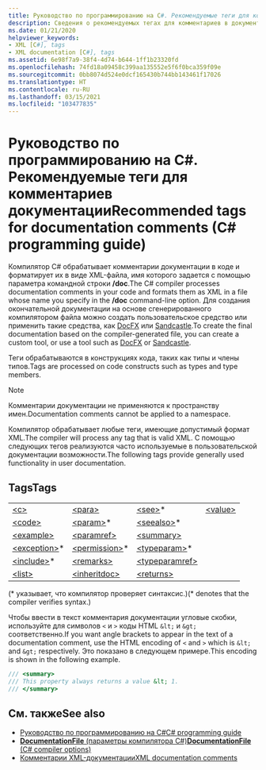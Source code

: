 ```yaml
---
title: Руководство по программированию на C#. Рекомендуемые теги для комментариев документации
description: Сведения о рекомендуемых тегах для комментариев в документации. Просмотрите список рекомендуемых тегов и дополнительные ресурсы.
ms.date: 01/21/2020
helpviewer_keywords:
- XML [C#], tags
- XML documentation [C#], tags
ms.assetid: 6e98f7a9-38f4-4d74-b644-1ff1b23320fd
ms.openlocfilehash: 74fd18a09458c399aa135552e5f6f0bca359f09e
ms.sourcegitcommit: 0bb8074d524e0dcf165430b744bb143461f17026
ms.translationtype: HT
ms.contentlocale: ru-RU
ms.lasthandoff: 03/15/2021
ms.locfileid: "103477835"
---
```

# <a name="recommended-tags-for-documentation-comments-c-programming-guide"></a><span data-ttu-id="18e52-104">Руководство по программированию на C#. Рекомендуемые теги для комментариев документации</span><span class="sxs-lookup"><span data-stu-id="18e52-104">Recommended tags for documentation comments (C# programming guide)</span></span>

<span data-ttu-id="18e52-105">Компилятор C# обрабатывает комментарии документации в коде и форматирует их в виде XML-файла, имя которого задается с помощью параметра командной строки **/doc**.</span><span class="sxs-lookup"><span data-stu-id="18e52-105">The C# compiler processes documentation comments in your code and formats them as XML in a file whose name you specify in the **/doc** command-line option.</span></span> <span data-ttu-id="18e52-106">Для создания окончательной документации на основе сгенерированного компилятором файла можно создать пользовательское средство или применить такие средства, как [DocFX](https://dotnet.github.io/docfx/) или [Sandcastle](https://github.com/EWSoftware/SHFB).</span><span class="sxs-lookup"><span data-stu-id="18e52-106">To create the final documentation based on the compiler-generated file, you can create a custom tool, or use a tool such as [DocFX](https://dotnet.github.io/docfx/) or [Sandcastle](https://github.com/EWSoftware/SHFB).</span></span>

<span data-ttu-id="18e52-107">Теги обрабатываются в конструкциях кода, таких как типы и члены типов.</span><span class="sxs-lookup"><span data-stu-id="18e52-107">Tags are processed on code constructs such as types and type members.</span></span>

> [!NOTE]
> <span data-ttu-id="18e52-108">Комментарии документации не применяются к пространству имен.</span><span class="sxs-lookup"><span data-stu-id="18e52-108">Documentation comments cannot be applied to a namespace.</span></span>  
  
 <span data-ttu-id="18e52-109">Компилятор обрабатывает любые теги, имеющие допустимый формат XML.</span><span class="sxs-lookup"><span data-stu-id="18e52-109">The compiler will process any tag that is valid XML.</span></span> <span data-ttu-id="18e52-110">С помощью следующих тегов реализуются часто используемые в пользовательской документации возможности.</span><span class="sxs-lookup"><span data-stu-id="18e52-110">The following tags provide generally used functionality in user documentation.</span></span>  
  
## <a name="tags"></a><span data-ttu-id="18e52-111">Tags</span><span class="sxs-lookup"><span data-stu-id="18e52-111">Tags</span></span>  
  
|||||  
|---|---|---|---|
|[\<c>](./code-inline.md)|[\<para>](./para.md)|[\<see>](./see.md)*|[\<value>](./value.md)  
|[\<code>](./code.md)|[\<param>](./param.md)*|[\<seealso>](./seealso.md)*|  
|[\<example>](./example.md)|[\<paramref>](./paramref.md)|[\<summary>](./summary.md)|  
|[\<exception>](./exception.md)*|[\<permission>](./permission.md)*|[\<typeparam>](./typeparam.md)*|  
|[\<include>](./include.md)*|[\<remarks>](./remarks.md)|[\<typeparamref>](./typeparamref.md)|  
|[\<list>](./list.md)|[\<inheritdoc>](./inheritdoc.md)|[\<returns>](./returns.md)|
  
<span data-ttu-id="18e52-112">(\* указывает, что компилятор проверяет синтаксис.)</span><span class="sxs-lookup"><span data-stu-id="18e52-112">(\* denotes that the compiler verifies syntax.)</span></span>

<span data-ttu-id="18e52-113">Чтобы ввести в текст комментария документации угловые скобки, используйте для символов `<` и `>` коды HTML `&lt;` и `&gt;` соответственно.</span><span class="sxs-lookup"><span data-stu-id="18e52-113">If you want angle brackets to appear in the text of a documentation comment, use the HTML encoding of `<` and `>` which is `&lt;` and `&gt;` respectively.</span></span> <span data-ttu-id="18e52-114">Это показано в следующем примере.</span><span class="sxs-lookup"><span data-stu-id="18e52-114">This encoding is shown in the following example.</span></span>

```csharp
/// <summary>
/// This property always returns a value &lt; 1.
/// </summary>
```

## <a name="see-also"></a><span data-ttu-id="18e52-115">См. также</span><span class="sxs-lookup"><span data-stu-id="18e52-115">See also</span></span>

- [<span data-ttu-id="18e52-116">Руководство по программированию на C#</span><span class="sxs-lookup"><span data-stu-id="18e52-116">C# programming guide</span></span>](../index.md)
- [<span data-ttu-id="18e52-117">**DocumentationFile** (параметры компилятора C#)</span><span class="sxs-lookup"><span data-stu-id="18e52-117">**DocumentationFile** (C# compiler options)</span></span>](../../language-reference/compiler-options/output.md#documentationfile)
- [<span data-ttu-id="18e52-118">Комментарии XML-документации</span><span class="sxs-lookup"><span data-stu-id="18e52-118">XML documentation comments</span></span>](./index.md)
